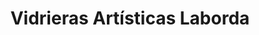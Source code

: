 ---
title: "Vidrieras Artísticas Laborda"
url: /palencia/vidrieras-artisticas-laborda/
shop: arte
---